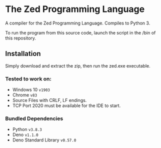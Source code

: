 # The Zed Programming Language
A compiler for the Zed Programming Language.
Compiles to Python 3.

To run the program from this source code,
launch the script in the /bin of this repository.

## Installation
Simply download and extract the zip, then run the zed.exe executable.
### Tested to work on:
- Windows 10 `v1903`
- Chrome `v83`
- Source Files with CRLF, LF endings.
- TCP Port 2020 must be available for the IDE to start.
### Bundled Dependencies
- Python `v3.8.3`
- Deno `v1.1.0`
- Deno Standard Library `v0.57.0`
